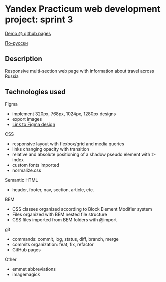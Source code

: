 # Yandex Practicum web development project: sprint 3


[Demo @ github pages](https://bliss-code.github.io/russian-travel/)

[По-русски](./README-RU.md)

## Description

Responsive multi-section web page with information about travel across Russia

## Technologies used

Figma
- implement 320px, 768px, 1024px, 1280px designs
- export images
- [Link to Figma design](https://www.figma.com/file/5S2WSbEFL6awjVWJ0NWL8Q/Sprint-3_-Russia-_-desktop-mobile?node-id=28503%3A0)

CSS
- responsive layout with flexbox/grid and media queries
- links changing opacity with transition
- relative and absolute positioning of a shadow pseudo element with z-index
- custom fonts imported
- normalize.css

Semantic HTML
- header, footer, nav, section, article, etc.

BEM
- CSS classes organized according to Block Element Modifier system
- Files organized with BEM nested file structure
- CSS files imported from BEM folders with @import

git
- commands: commit, log, status, diff, branch, merge
- commits organization: feat, fix, refactor
- GitHub pages

Other
- emmet abbreviations
- imagemagick
